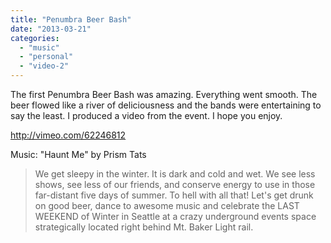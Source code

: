 ```yaml
---
title: "Penumbra Beer Bash"
date: "2013-03-21"
categories: 
  - "music"
  - "personal"
  - "video-2"
---
```


The first Penumbra Beer Bash was amazing. Everything went smooth. The beer flowed like a river of deliciousness and the bands were entertaining to say the least. I produced a video from the event. I hope you enjoy.

http://vimeo.com/62246812

Music: "Haunt Me" by Prism Tats

> We get sleepy in the winter. It is dark and cold and wet. We see less shows, see less of our friends, and conserve energy to use in those far-distant five days of summer. To hell with all that! Let's get drunk on good beer, dance to awesome music and celebrate the LAST WEEKEND of Winter in Seattle at a crazy underground events space strategically located right behind Mt. Baker Light rail.
